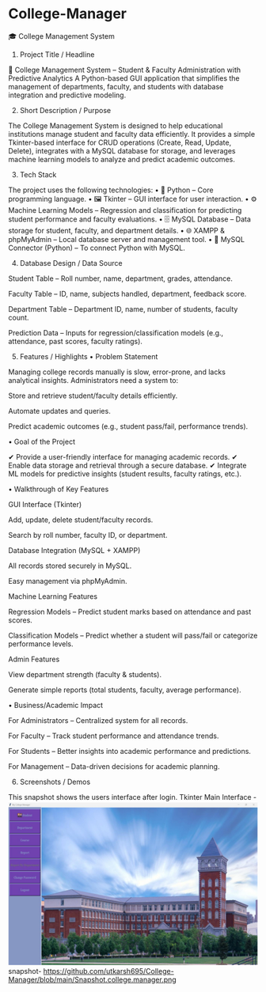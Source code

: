 # College-Manager
🎓 College Management System
1. Project Title / Headline

📘 College Management System – Student & Faculty Administration with Predictive Analytics
A Python-based GUI application that simplifies the management of departments, faculty, and students with database integration and predictive modeling.

2. Short Description / Purpose

The College Management System is designed to help educational institutions manage student and faculty data efficiently.
It provides a simple Tkinter-based interface for CRUD operations (Create, Read, Update, Delete), integrates with a MySQL database for storage, and leverages machine learning models to analyze and predict academic outcomes.

3. Tech Stack

The project uses the following technologies:
• 🐍 Python – Core programming language.
• 🖼 Tkinter – GUI interface for user interaction.
• ⚙️ Machine Learning Models – Regression and classification for predicting student performance and faculty evaluations.
• 🗄 MySQL Database – Data storage for student, faculty, and department details.
• 🌐 XAMPP & phpMyAdmin – Local database server and management tool.
• 🔗 MySQL Connector (Python) – To connect Python with MySQL.

4. Database Design / Data Source

Student Table – Roll number, name, department, grades, attendance.

Faculty Table – ID, name, subjects handled, department, feedback score.

Department Table – Department ID, name, number of students, faculty count.

Prediction Data – Inputs for regression/classification models (e.g., attendance, past scores, faculty ratings).

5. Features / Highlights
• Problem Statement

Managing college records manually is slow, error-prone, and lacks analytical insights.
Administrators need a system to:

Store and retrieve student/faculty details efficiently.

Automate updates and queries.

Predict academic outcomes (e.g., student pass/fail, performance trends).

• Goal of the Project

✔ Provide a user-friendly interface for managing academic records.
✔ Enable data storage and retrieval through a secure database.
✔ Integrate ML models for predictive insights (student results, faculty ratings, etc.).

• Walkthrough of Key Features

GUI Interface (Tkinter)

Add, update, delete student/faculty records.

Search by roll number, faculty ID, or department.

Database Integration (MySQL + XAMPP)

All records stored securely in MySQL.

Easy management via phpMyAdmin.

Machine Learning Features

Regression Models – Predict student marks based on attendance and past scores.

Classification Models – Predict whether a student will pass/fail or categorize performance levels.

Admin Features

View department strength (faculty & students).

Generate simple reports (total students, faculty, average performance).

• Business/Academic Impact

For Administrators – Centralized system for all records.

For Faculty – Track student performance and attendance trends.

For Students – Better insights into academic performance and predictions.

For Management – Data-driven decisions for academic planning.

6. Screenshots / Demos

This snapshot shows the users interface after login.
Tkinter Main Interface - ![Alt text](https://github.com/utkarsh695/College-Manager/blob/main/Snapshot.college.manager.png)
snapshot- https://github.com/utkarsh695/College-Manager/blob/main/Snapshot.college.manager.png

